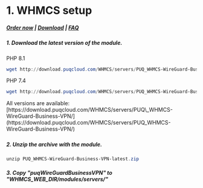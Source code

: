 # 1. WHMCS setup

#####  [Order now](https://panel.puqcloud.com/index.php?rp=/store/whmcs-module-wireguard-business-vpn) | [Download](https://download.puqcloud.com/WHMCS/servers/PUQ_WHMCS-WireGuard-Business-VPN/) | [FAQ](https://faq.puqcloud.com/)

##### 1. Download the latest version of the module.

PHP 8.1

```Powershell
wget http://download.puqcloud.com/WHMCS/servers/PUQ_WHMCS-WireGuard-Business-VPN/PUQ_WHMCS-WireGuard-Business-VPN-latest.zip
```

PHP 7.4

```Powershell
wget http://download.puqcloud.com/WHMCS/servers/PUQ_WHMCS-WireGuard-Business-VPN/php74/PUQ_WHMCS-WireGuard-Business-VPN-latest.zip
```

<p class="callout info">All versions are available: [https://download.puqcloud.com/WHMCS/servers/PUQ\_WHMCS-WireGuard-Business-VPN/](https://download.puqcloud.com/WHMCS/servers/PUQ_WHMCS-WireGuard-Business-VPN/)</p>

#####  

##### 2. Unzip the archive with the module.

```Powershell
unzip PUQ_WHMCS-WireGuard-Business-VPN-latest.zip
```

##### 3. Copy "puqWireGuardBusinessVPN" to "WHMCS\_WEB\_DIR/modules/servers/"